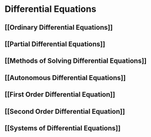 # Differential Equations
## [[Ordinary Differential Equations]]
## [[Partial Differential Equations]]
## [[Methods of Solving Differential Equations]]
## [[Autonomous Differential Equations]]
## [[First Order Differential Equation]]
## [[Second Order Differential Equation]]
## [[Systems of Differential Equations]]
